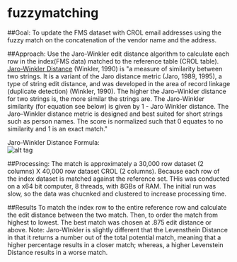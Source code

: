 # fuzzymatching 
##Goal: 
To update the FMS dataset with CROL email addresses using the fuzzy match on the concatenation of the vendor name and the address. 

##Approach: 
Use the Jaro-Winkler edit distance algorithm to calculate each row in the index(FMS data) matched to the reference table (CROL table).
<a href="https://en.wikipedia.org/wiki/Jaro%E2%80%93Winkler_distance">Jaro-Winkler Distance</a> (Winkler, 1990) is "a measure of similarity between two strings. It is a variant of the Jaro distance metric (Jaro, 1989, 1995), a type of string edit distance, and was developed in the area of record linkage (duplicate detection) (Winkler, 1990). The higher the Jaro–Winkler distance for two strings is, the more similar the strings are. The Jaro-Winkler similarity (for equation see below) is given by 1 - Jaro Winkler distance. The Jaro–Winkler distance metric is designed and best suited for short strings such as person names. The score is normalized such that 0 equates to no similarity and 1 is an exact match."

Jaro-Winkler Distance Formula:
<br>
![alt tag](https://www.safaribooksonline.com/library/view/haskell-data-analysis/9781783286331/graphics/6331OS_03_03.jpg)
<br>




##Processing: 
The match is approximately a 30,000 row dataset (2 columns) X 40,000 row dataset CROL (2 columns). Because each row of the index dataset is matched against the reference set. THis was conducted on a x64 bit computer, 8 threads, with 8GBs of RAM. The initial run was slow, so the data was chucnked and clustered to increase processing time. 

##Results
To match the index row to the entire reference row and calculate the edit distance between the two match. Then, to order the match from highest to lowest. The best match was chosen at .875 edit distance or above. Note: Jaro-WInkler is slightly different that the Levensthein Distance in that it returns a number out of the total potential match, meaning that a higher percentage results in a closer match; whereas, a higher Levenstein Distance results in a worse match. 

